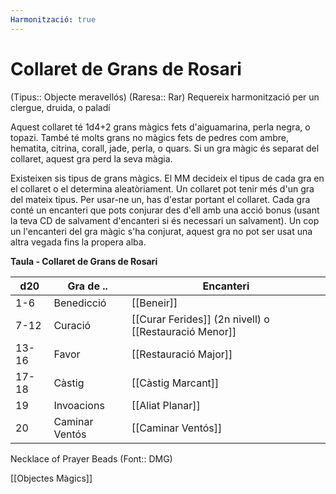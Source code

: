 ```yaml
---
Harmonització: true
---
```

# Collaret de Grans de Rosari

(Tipus:: Objecte meravellós) (Raresa:: Rar)
Requereix harmonització per un clergue, druida, o paladí

Aquest collaret té 1d4+2 grans màgics fets d'aiguamarina, perla negra, o topazi. També té molts grans no màgics fets de pedres com ambre, hematita, citrina, corall, jade, perla, o quars. Si un gra màgic és separat del collaret, aquest gra perd la seva màgia.

Existeixen sis tipus de grans màgics. El MM decideix el tipus de cada gra en el collaret o el determina aleatòriament. Un collaret pot tenir més d'un gra del mateix tipus. Per usar-ne un, has d'estar portant el collaret. Cada gra conté un encanteri que pots conjurar des d'ell amb una acció bonus (usant la teva CD de salvament d'encanteri si és necessari un salvament). Un cop un l'encanteri del gra màgic s'ha conjurat, aquest gra no pot ser usat una altra vegada fins la propera alba.

**Taula - Collaret de Grans de Rosari**

| d20   | Gra de ..  | Encanteri                                         |
|-------|--------------|---------|
| 1-6   | Benedicció     | [[Beneir]]                                         |
| 7-12  | Curació       | [[Curar Ferides]] (2n nivell) o [[Restauració Menor]] |
| 13-16 | Favor        | [[Restauració Major]]                           |
| 17-18 | Càstig      | [[Càstig Marcant]]                               |
| 19    | Invoacions      | [[Aliat Planar]]                                   |
| 20    | Caminar Ventós | [[Caminar Ventós]]                                     |

Necklace of Prayer Beads (Font:: DMG)

[[Objectes Màgics]]